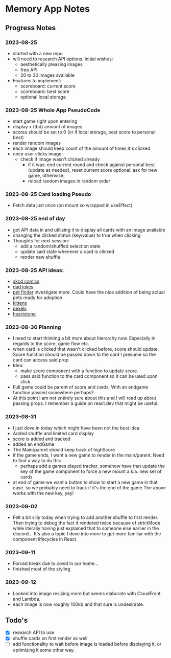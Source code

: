 # Memory App Notes

## Progress Notes

### 2023-08-25
- started with a new repo
- will need to research API options. Initial wishes:
  - aesthetically pleasing images
  - free API
  - 20 to 30 images available
- Features to implement:
  - scoreboard: current score
  - scoreboard: best score
  - optional local storage

### 2023-08-25 Whole App PseudoCode
- start game right upon entering
- display x (tbd) amount of images
- scores should be set to 0 (or if local storage, best score to personal best)
- render random images
- each image should keep count of the amount of times it's clicked
- once user clicks image:
  - check if image wasn't clicked already
    - if it was: end current round and check against personal best (update as needed), reset current score
      optional: ask for new game, otherwise:
    - reload random images in random order

### 2023-08-25 Card loading Pseudo
- Fetch data just once (on mount so wrapped in useEffect)

### 2023-08-25 end of day
- got API data in and utilizing it to display all cards with an image available
- changing the clicked status (key/value) to true when clicking
- Thoughts for next session:
  - add a random/shuffled selection state
  - update said state whenever a card is clicked
  - render new shuffle

### 2023-08-25 API ideas:
- [xkcd comics](https://xkcd.com/json.html)
- [dad jokes](https://icanhazdadjoke.com/api)
- [pet finder](https://www.petfinder.com/developers/v2/docs/) investigate more. Could have the nice addition of being actual pets ready for adoption
- [kittens](https://placekitten.com/)
- [pexels](https://www.pexels.com/api)
- [heartstone](https://rapidapi.com/omgvamp/api/hearthstone)

### 2023-08-30 Planning
- I need to start thinking a bit more about hierarchy now. Especially in regards to the score, game flow etc.
- when card is clicked that wasn't clicked before, score should update. Score function should be passed down to the card I presume so the card can access said prop
- Idea:
  - make score component with a function to update score.
  - pass said function to the card component so it can be used upon click.
- Full game could be parent of score and cards. With an endgame function passed somewhere perhaps?
- At this point I am not entirely sure about this and I will read up about passing props. I remember a guide on react.dev that might be useful.

### 2023-08-31
- I just dove in today which might have been not the best idea.
- Added shuffle and limited card display
- score is added and tracked
- added an endGame
- The Main/parent should keep track of highScore
- if the game ends, I want a new game to render in the main/parent. Need to find a way to do this
  - perhaps add a games played tracker. somehow have that update the key of the game component to force a new mount a.k.a. new set of cards
- at end of game we want a button to show to start a new game in that case. so we probably need to track if it's the end of the game
The above works with the new key, yay!

### 2023-09-02
- Felt a bit silly today when trying to add another shuffle to first render. Then trying to debug the fact it rendered twice because of strictMode while literally having just explained that to someone else earlier in the discord... It's also a topic I dove into more to get more familiar with the component lifecycles in React. 

### 2023-09-11
- Forced break due to covid in our home...
- finished most of the styling

### 2023-09-12
- Looked into image resizing more but seems elaborate with CloudFront and Lambda. 
- each image is now roughly 100kb and that sure is undesirable.

## Todo's
- [x] research API to use
- [x] shuffle cards on first render as well
- [ ] add functionality to wait before image is loaded before displaying it, or optimizing it some other way.
